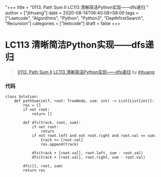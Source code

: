 "+++
title = "0113. Path Sum II LC113 清晰简洁Python实现——dfs递归 "
author = ["jhhuang"]
date = 2020-08-14T06:40:08+08:00
tags = ["Leetcode", "Algorithms", "Python", "Python3", "DepthfirstSearch", "Recursion"]
categories = ["leetcode"]
draft = false
+++

# LC113 清晰简洁Python实现——dfs递归

> [0113. Path Sum II](https://leetcode-cn.com/problems/path-sum-ii/)
> [LC113 清晰简洁Python实现——dfs递归](https://leetcode-cn.com/problems/path-sum-ii/solution/lc113-qing-xi-jian-ji-pythonshi-xian-dfsdi-gui-by-/) by [jhhuang](https://leetcode-cn.com/u/jhhuang/)

### 代码

```python3
class Solution:
    def pathSum(self, root: TreeNode, sum: int) -> List[List[int]]:
        res = []
        if not root: 
            return []
        
        def dfs(track, root, sum):
            if not root:
                return
            if not root.left and not root.right and root.val == sum:
                track += [root.val]
                res.append(track)
            
            dfs(track + [root.val], root.left, sum - root.val)
            dfs(track + [root.val], root.right, sum - root.val)
        
        dfs([], root, sum)
        return res
```